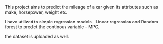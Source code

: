 This project aims to predict the mileage of a car given its attributes such as make, horsepower, weight etc.

I have utilized to simple regression models - Linear regression and Random forest to predict the continous variable - MPG. 

the dataset is uploaded as well. 
